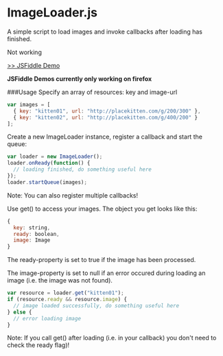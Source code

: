 ImageLoader.js
=============

A simple script to load images and invoke callbacks after loading has finished.

Not working

[>> JSFiddle Demo](http://jsfiddle.net/jzsw43j5/)

**JSFiddle Demos currently only working on firefox**

###Usage
Specify an array of resources: key and image-url
```javascript
var images = [
  { key: "kitten01", url: "http://placekitten.com/g/200/300" },
  { key: "kitten02", url: "http://placekitten.com/g/400/200" }
];
```

Create a new ImageLoader instance, register a callback and start the queue:
```javascript
var loader = new ImageLoader();
loader.onReady(function() {
  // loading finished, do something useful here
});
loader.startQueue(images);
```
Note: You can also register multiple callbacks!

Use get() to access your images. The object you get looks like this:
```javascript
{
  key: string,
  ready: boolean,
  image: Image
}
```
The ready-property is set to true if the image has been processed.

The image-property is set to null if an error occured during loading an image (i.e. the image was not found).
```javascript
var resource = loader.get("kitten01");
if (resource.ready && resource.image) {
  // image loaded successfully, do something useful here
} else {
  // error loading image
}
```
Note: If you call get() after loading (i.e. in your callback) you don't need to check the ready flag)!
